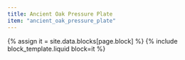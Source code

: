 ```yaml
---
title: Ancient Oak Pressure Plate
item: "ancient_oak_pressure_plate"
---
```


{% assign it = site.data.blocks[page.block] %}
{% include block_template.liquid block=it %}

